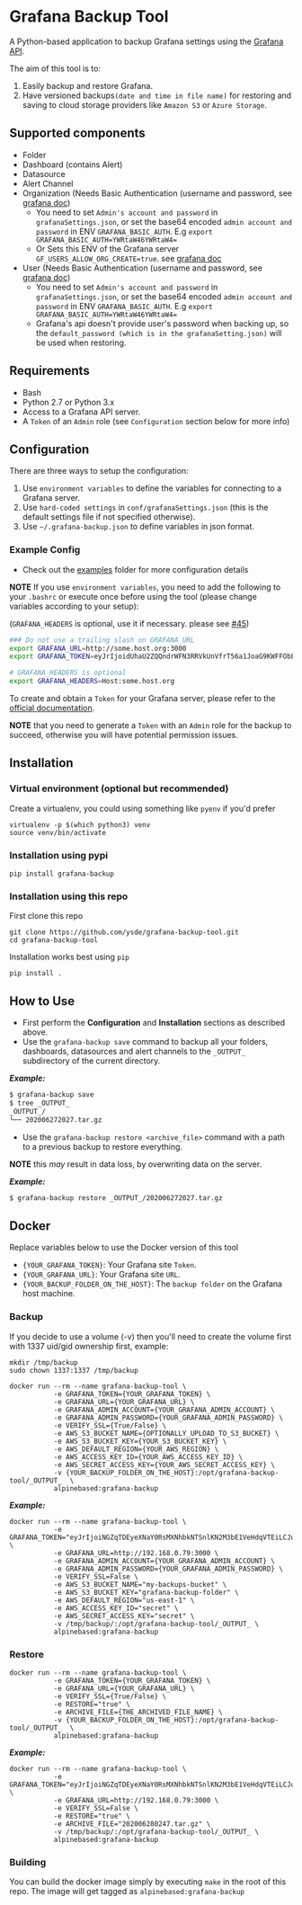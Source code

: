 # Grafana Backup Tool

A Python-based application to backup Grafana settings using the [Grafana API](https://grafana.com/docs/grafana/latest/http_api/).

The aim of this tool is to:
1. Easily backup and restore Grafana.
2. Have versioned backups`(date and time in file name)` for restoring and saving to cloud storage providers like `Amazon S3` or `Azure Storage`.

## Supported components
* Folder
* Dashboard (contains Alert)
* Datasource
* Alert Channel
* Organization (Needs Basic Authentication (username and password, see [grafana doc](https://grafana.com/docs/grafana/latest/http_api/org/#admin-organizations-api))
	* You need to set `Admin's account and password` in `grafanaSettings.json`, or set the base64 encoded `admin account and password` in ENV `GRAFANA_BASIC_AUTH`. E.g `export GRAFANA_BASIC_AUTH=YWRtaW46YWRtaW4=`
	* Or Sets this ENV of the Grafana server `GF_USERS_ALLOW_ORG_CREATE=true`. see [grafana doc](https://grafana.com/docs/grafana/latest/http_api/org/#create-organization)
* User (Needs Basic Authentication (username and password, see [grafana doc](https://grafana.com/docs/grafana/latest/http_api/org/#admin-organizations-api))
	* You need to set `Admin's account and password` in `grafanaSettings.json`, or set the base64 encoded `admin account and password` in ENV `GRAFANA_BASIC_AUTH`. E.g `export GRAFANA_BASIC_AUTH=YWRtaW46YWRtaW4=`
	* Grafana's api doesn't provide user's password when backing up, so the `default_password (which is in the grafanaSetting.json)` will be used when restoring.

## Requirements
* Bash
* Python 2.7 or Python 3.x
* Access to a Grafana API server.
* A `Token` of an `Admin` role (see `Configuration` section below for more info)

## Configuration
There are three ways to setup the configuration:

1. Use `environment variables` to define the variables for connecting to a Grafana server.
2. Use `hard-coded settings` in `conf/grafanaSettings.json` (this is the default settings file if not specified otherwise).
3. Use `~/.grafana-backup.json` to define variables in json format.

### Example Config
* Check out the [examples](examples) folder for more configuration details

**NOTE** If you use `environment variables`, you need to add the following to your `.bashrc` or execute once before using the tool (please change variables according to your setup):

(`GRAFANA_HEADERS` is optional, use it if necessary. please see [#45](https://github.com/ysde/grafana-backup-tool/issues/45))

```bash
### Do not use a trailing slash on GRAFANA_URL
export GRAFANA_URL=http://some.host.org:3000
export GRAFANA_TOKEN=eyJrIjoidUhaU2ZQQndrWFN3RRVkUnVfrT56a1JoaG9KWFFObEgiLCJuIjoiYWRtaW4iLCJpZCI6MX0=

# GRAFANA_HEADERS is optional
export GRAFANA_HEADERS=Host:some.host.org 
```

To create and obtain a `Token` for your Grafana server, please refer to the [official documentation](https://grafana.com/docs/grafana/latest/http_api/auth/). 

**NOTE** that you need to generate a `Token` with an `Admin` role for the backup to succeed, otherwise you will have potential permission issues.

## Installation
### Virtual environment (optional but recommended)
Create a virtualenv, you could using something like `pyenv` if you'd prefer
```
virtualenv -p $(which python3) venv
source venv/bin/activate
```

### Installation using pypi
```
pip install grafana-backup
```

### Installation using this repo
First clone this repo
```
git clone https://github.com/ysde/grafana-backup-tool.git
cd grafana-backup-tool
```
Installation works best using `pip`
```
pip install .
```

## How to Use
* First perform the **Configuration** and **Installation** sections as described above.
* Use the `grafana-backup save` command to backup all your folders, dashboards, datasources and alert channels to the `_OUTPUT_` subdirectory of the current directory.

***Example:***

```bash
$ grafana-backup save
$ tree _OUTPUT_
_OUTPUT_/
└── 202006272027.tar.gz
```

* Use the `grafana-backup restore <archive_file>` command with a path to a previous backup to restore everything.

**NOTE** this *may* result in data loss, by overwriting data on the server.

***Example:***

```bash
$ grafana-backup restore _OUTPUT_/202006272027.tar.gz
```

## Docker
Replace variables below to use the Docker version of this tool
* `{YOUR_GRAFANA_TOKEN}`: Your Grafana site `Token`.
* `{YOUR_GRAFANA_URL}`: Your Grafana site `URL`.
* `{YOUR_BACKUP_FOLDER_ON_THE_HOST}`: The `backup folder` on the Grafana host machine.

### Backup

If you decide to use a volume (-v) then you'll need to create the volume first with 1337 uid/gid ownership first, example:
```
mkdir /tmp/backup
sudo chown 1337:1337 /tmp/backup
```

```
docker run --rm --name grafana-backup-tool \
           -e GRAFANA_TOKEN={YOUR_GRAFANA_TOKEN} \
           -e GRAFANA_URL={YOUR_GRAFANA_URL} \
           -e GRAFANA_ADMIN_ACCOUNT={YOUR_GRAFANA_ADMIN_ACCOUNT} \
           -e GRAFANA_ADMIN_PASSWORD={YOUR_GRAFANA_ADMIN_PASSWORD} \
           -e VERIFY_SSL={True/False} \
           -e AWS_S3_BUCKET_NAME={OPTIONALLY_UPLOAD_TO_S3_BUCKET} \
           -e AWS_S3_BUCKET_KEY={YOUR_S3_BUCKET_KEY} \
           -e AWS_DEFAULT_REGION={YOUR_AWS_REGION} \
           -e AWS_ACCESS_KEY_ID={YOUR_AWS_ACCESS_KEY_ID} \
           -e AWS_SECRET_ACCESS_KEY={YOUR_AWS_SECRET_ACCESS_KEY} \
           -v {YOUR_BACKUP_FOLDER_ON_THE_HOST}:/opt/grafana-backup-tool/_OUTPUT_  \
           alpinebased:grafana-backup
```

***Example:***

```
docker run --rm --name grafana-backup-tool \
           -e GRAFANA_TOKEN="eyJrIjoiNGZqTDEyeXNaY0RsMXNhbkNTSnlKN2M3bE1VeHdqVTEiLCJuIjoiZ3JhZmFuYS1iYWNrdXAiLCJpZCI6MX0=" \
           -e GRAFANA_URL=http://192.168.0.79:3000 \
           -e GRAFANA_ADMIN_ACCOUNT={YOUR_GRAFANA_ADMIN_ACCOUNT} \
           -e GRAFANA_ADMIN_PASSWORD={YOUR_GRAFANA_ADMIN_PASSWORD} \
           -e VERIFY_SSL=False \
           -e AWS_S3_BUCKET_NAME="my-backups-bucket" \
           -e AWS_S3_BUCKET_KEY="grafana-backup-folder" \
           -e AWS_DEFAULT_REGION="us-east-1" \
           -e AWS_ACCESS_KEY_ID="secret" \
           -e AWS_SECRET_ACCESS_KEY="secret" \
           -v /tmp/backup/:/opt/grafana-backup-tool/_OUTPUT_ \
           alpinebased:grafana-backup
```


### Restore

```
docker run --rm --name grafana-backup-tool \
           -e GRAFANA_TOKEN={YOUR_GRAFANA_TOKEN} \
           -e GRAFANA_URL={YOUR_GRAFANA_URL} \
           -e VERIFY_SSL={True/False} \
           -e RESTORE="true" \
           -e ARCHIVE_FILE={THE_ARCHIVED_FILE_NAME} \
           -v {YOUR_BACKUP_FOLDER_ON_THE_HOST}:/opt/grafana-backup-tool/_OUTPUT_  \
           alpinebased:grafana-backup
```

***Example:***

```
docker run --rm --name grafana-backup-tool \
           -e GRAFANA_TOKEN="eyJrIjoiNGZqTDEyeXNaY0RsMXNhbkNTSnlKN2M3bE1VeHdqVTEiLCJuIjoiZ3JhZmFuYS1iYWNrdXAiLCJpZCI6MX0=" \
           -e GRAFANA_URL=http://192.168.0.79:3000 \
           -e VERIFY_SSL=False \
           -e RESTORE="true" \
           -e ARCHIVE_FILE="202006280247.tar.gz" \
           -v /tmp/backup/:/opt/grafana-backup-tool/_OUTPUT_ \
           alpinebased:grafana-backup
```

### Building
You can build the docker image simply by executing `make` in the root of this repo. The image will get tagged as `alpinebased:grafana-backup`
